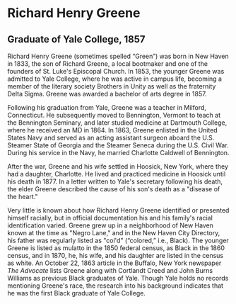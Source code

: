 # Richard Henry Greene
## Graduate of Yale College, 1857
Richard Henry Greene (sometimes spelled “Green”)  was born in New Haven in 1833, the son of Richard Greene, a local bootmaker and one of the founders of St. Luke's Episcopal Church. In 1853, the younger Greene was admitted to Yale College, where he was active in campus life, becoming a member of the literary society Brothers in Unity as well as the fraternity Delta Sigma. Greene was awarded a bachelor of arts degree in 1857.

Following his graduation from Yale, Greene was a teacher in Milford, Connecticut. He subsequently moved to Bennington, Vermont to teach at the Bennington Seminary, and later studied medicine at Dartmouth College, where he received an MD in 1864. In 1863, Greene enlisted in the United States Navy and served as an acting assistant surgeon aboard the U.S. Steamer State of Georgia and the Steamer Seneca during the U.S. Civil War. During his service in the Navy, he married Charlotte Caldwell of Bennington.

After the war, Greene and his wife settled in Hoosick, New York, where they had a daughter, Charlotte. He lived and practiced medicine in Hoosick until his death in 1877. In a letter written to Yale's secretary following his death, the elder Greene described the cause of his son's death as a "disease of the heart."

Very little is known about how Richard Henry Greene identified or presented himself racially, but in official documentation his and his family's racial identification varied. Greene grew up in a neighborhood of New Haven known at the time as "Negro Lane," and in the New Haven City Directory, his father was regularly listed as "col'd" (“colored,” i.e., Black). The younger Greene is listed as mulatto in the 1850 federal census, as Black in the 1860 census, and in 1870, he, his wife, and his daughter are listed in the census as white. An October 22, 1863 article in the Buffalo, New York newspaper *The Advocate* lists Greene along with Cortlandt Creed and John Burns Williams as previous Black graduates of Yale. Though Yale holds no records mentioning Greene's race, the research into his background indicates that he was the first Black graduate of Yale College.
